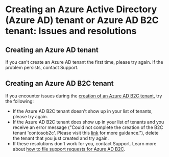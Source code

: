 <properties
	pageTitle="Azure Active Directory: Create tenant support topic | Microsoft Azure"
	description="Creating an Azure Active Directory tenant or an Azure Active Directory B2C tenant: Issues and resolutions"
	services="active-directory-b2c"
	documentationCenter=""
	authors="swkrish"
	manager="msmbaldwin"
	editor="bryanla"/>

<tags
	ms.service="active-directory-b2c"
	ms.workload="identity"
	ms.tgt_pltfrm="na"
	ms.devlang="na"
	ms.topic="article"
	ms.date="07/24/2016"
	ms.author="swkrish"/>

# Creating an Azure Active Directory (Azure AD) tenant or Azure AD B2C tenant: Issues and resolutions

## Creating an Azure AD tenant

If you can't create an Azure AD tenant the first time, please try again. If the problem persists, contact Support.

## Creating an Azure AD B2C tenant

If you encounter issues during the [creation of an Azure AD B2C tenant](active-directory-b2c-get-started.md), try the following:
 
- If the Azure AD B2C tenant doesn't show up in your list of tenants, please try again.
- If the Azure AD B2C tenant does show up in your list of tenants and you receive an error message ("Could not complete the creation of the B2C tenant 'contosob2c'. Please visit this [link](http://go.microsoft.com/fwlink/?LinkID=624192&clcid=0x409) for more guidance."), delete the tenant that you just created and try again.
- If these resolutions don't work for you, contact Support. Learn more about [how to file support requests for Azure AD B2C](active-directory-b2c-support.md).
